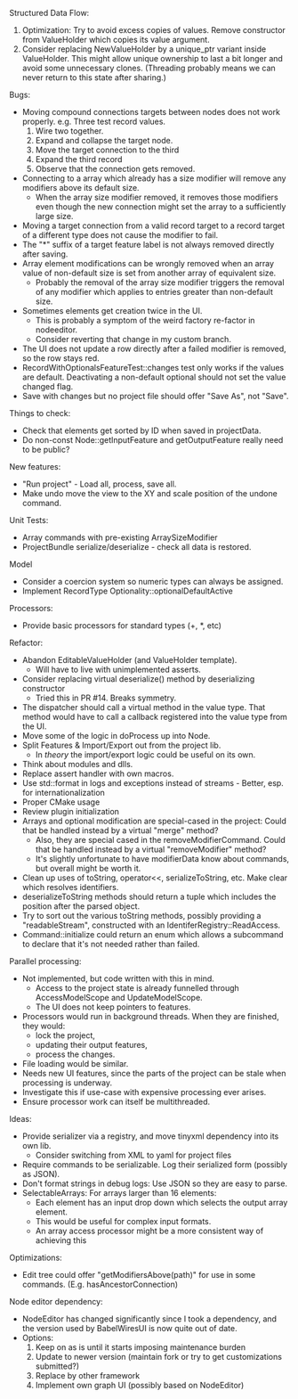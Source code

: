 Structured Data Flow:
1. Optimization: Try to avoid excess copies of values. Remove constructor from ValueHolder which copies its value argument.
1. Consider replacing NewValueHolder by a unique_ptr variant inside ValueHolder. This might allow unique ownership to last a bit longer and avoid some unnecessary clones. (Threading probably means we can never return to this state after sharing.)

Bugs:
* Moving compound connections targets between nodes does not work properly.
  e.g. Three test record values. 
  1. Wire two together. 
  1. Expand and collapse the target node.
  1. Move the target connection to the third
  1. Expand the third record
  1. Observe that the connection gets removed.
* Connecting to a array which already has a size modifier will remove any modifiers above its default size.
  * When the array size modifier removed, it removes those modifiers even though the new connection might set the array to a sufficiently large size.
* Moving a target connection from a valid record target to a record target of a different type does not cause the modifier to fail.
* The "*" suffix of a target feature label is not always removed directly after saving.
* Array element modifications can be wrongly removed when an array value of non-default size is set from another array of equivalent size.
  - Probably the removal of the array size modifier triggers the removal of any modifier which applies to entries greater than non-default size.
* Sometimes elements get creation twice in the UI.
  - This is probably a symptom of the weird factory re-factor in nodeeditor.
  - Consider reverting that change in my custom branch.
* The UI does not update a row directly after a failed modifier is removed, so the row stays red.
* RecordWithOptionalsFeatureTest::changes test only works if the values are default. Deactivating a non-default optional should not set the value changed flag.
* Save with changes but no project file should offer "Save As", not "Save".


Things to check:
* Check that elements get sorted by ID when saved in projectData.
* Do non-const Node::getInputFeature and getOutputFeature really need to be public?

New features:
* "Run project" - Load all, process, save all.
* Make undo move the view to the XY and scale position of the undone command.

Unit Tests:
* Array commands with pre-existing ArraySizeModifier
* ProjectBundle serialize/deserialize - check all data is restored.

Model
* Consider a coercion system so numeric types can always be assigned.
* Implement RecordType Optionality::optionalDefaultActive

Processors:
* Provide basic processors for standard types (+, *, etc)

Refactor: 
* Abandon EditableValueHolder (and ValueHolder template).
  - Will have to live with unimplemented asserts.
* Consider replacing virtual deserialize() method by deserializing constructor
  - Tried this in PR #14. Breaks symmetry.
* The dispatcher should call a virtual method in the value type. That method would have to call a callback registered into the value type from the UI.
* Move some of the logic in doProcess up into Node.
* Split Features & Import/Export out from the project lib. 
  - In _theory_ the import/export logic could be useful on its own.
* Think about modules and dlls.
* Replace assert handler with own macros.
* Use std::format in logs and exceptions instead of streams - Better, esp. for internationalization
* Proper CMake usage
* Review plugin initialization
* Arrays and optional modification are special-cased in the project: Could that be handled instead by a virtual "merge" method?
  - Also, they are special cased in the removeModifierCommand. Could that be handled instead by a virtual "removeModifier" method?
  - It's slightly unfortunate to have modifierData know about commands, but overall might be worth it.
* Clean up uses of toString, operator<<, serializeToString, etc. Make clear which resolves identifiers.
* deserializeToString methods should return a tuple which includes the position after the parsed object.
* Try to sort out the various toString methods, possibly providing a "readableStream", constructed with an IdentiferRegistry::ReadAccess.
* Command::initialize could return an enum which allows a subcommand to declare that it's not needed rather than failed.

Parallel processing:
* Not implemented, but code written with this in mind.
  - Access to the project state is already funnelled through AccessModelScope and UpdateModelScope.
  - The UI does not keep pointers to features.
* Processors would run in background threads. When they are finished, they would:
  - lock the project,
  - updating their output features,
  - process the changes.
* File loading would be similar.
* Needs new UI features, since the parts of the project can be stale when processing is underway.
* Investigate this if use-case with expensive processing ever arises.
* Ensure processor work can itself be multithreaded.

Ideas:
* Provide serializer via a registry, and move tinyxml dependency into its own lib.
  - Consider switching from XML to yaml for project files
* Require commands to be serializable. Log their serialized form (possibly as JSON).
* Don't format strings in debug logs: Use JSON so they are easy to parse.
* SelectableArrays: For arrays larger than 16 elements:
  - Each element has an input drop down which selects the output array element.
  - This would be useful for complex input formats.
  - An array access processor might be a more consistent way of achieving this

Optimizations:
* Edit tree could offer "getModifiersAbove(path)" for use in some commands. (E.g. hasAncestorConnection)

Node editor dependency:
* NodeEditor has changed significantly since I took a dependency, and the version used by BabelWiresUI is now quite out of date.
* Options:
  1. Keep on as is until it starts imposing maintenance burden
  2. Update to newer version (maintain fork or try to get customizations submitted?)
  3. Replace by other framework
  4. Implement own graph UI (possibly based on NodeEditor)